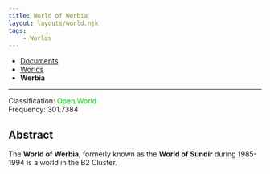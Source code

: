 ```yaml
---
title: World of Werbia
layout: layouts/world.njk
tags:
    - Worlds
---
```

<nav class="breadcrumb">
    <ul>
        <li><a href="/docs">Documents</a></li>
        <li><a href="/docs/world">Worlds</a></li>
        <li><b>Werbia</b></li>
    </ul>
</nav>
<hr>

<div class="alert info">
Classification: <span style="color:#0c0;">Open World</span><br>
Frequency: 301.7384
</div>

## Abstract
The **World of Werbia**, formerly known as the **World of Sundir** during 1985-1994 is a world in the B2 Cluster.